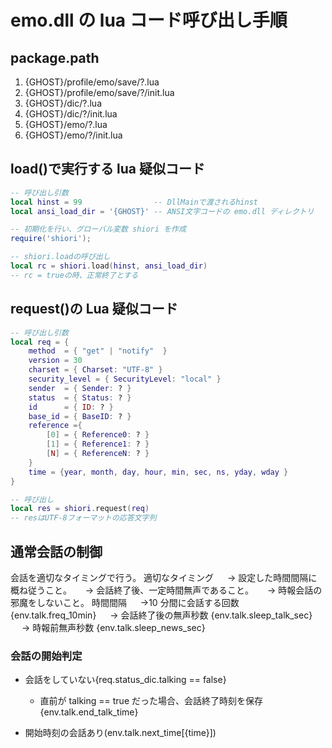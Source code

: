 # emo.dll の lua コード呼び出し手順

## package.path

1. {GHOST}/profile/emo/save/?.lua
2. {GHOST}/profile/emo/save/?/init.lua
3. {GHOST}/dic/?.lua
4. {GHOST}/dic/?/init.lua
5. {GHOST}/emo/?.lua
6. {GHOST}/emo/?/init.lua

## load()で実行する lua 疑似コード

```lua
-- 呼び出し引数
local hinst = 99                -- DllMainで渡されるhinst
local ansi_load_dir = '{GHOST}' -- ANSI文字コードの emo.dll ディレクトリ

-- 初期化を行い、グローバル変数 shiori を作成
require('shiori');

-- shiori.loadの呼び出し
local rc = shiori.load(hinst, ansi_load_dir)
-- rc = trueの時、正常終了とする
```

## request()の Lua 疑似コード

```lua
-- 呼び出し引数
local req = {
    method  = { "get" | "notify"  }
    version = 30
    charset = { Charset: "UTF-8" }
    security_level = { SecurityLevel: "local" }
    sender  = { Sender: ? }
    status  = { Status: ? }
    id      = { ID: ? }
    base_id = { BaseID: ? }
    reference ={
        [0] = { Reference0: ? }
        [1] = { Reference1: ? }
        [N] = { ReferenceN: ? }
    }
    time = {year, month, day, hour, min, sec, ns, yday, wday }
}

-- 呼び出し
local res = shiori.request(req)
-- resはUTF-8フォーマットの応答文字列
```

## 通常会話の制御

会話を適切なタイミングで行う。
適切なタイミング
　 → 設定した時間間隔に概ね従うこと。
　 → 会話終了後、一定時間無声であること。
　 → 時報会話の邪魔をしないこと。
時間間隔
　 →10 分間に会話する回数 {env.talk.freq_10min}
　 → 会話終了後の無声秒数 {env.talk.sleep_talk_sec}
　 → 時報前無声秒数 {env.talk.sleep_news_sec}

### 会話の開始判定

- 会話をしていない{req.status_dic.talking == false}

  - 直前が talking == true だった場合、会話終了時刻を保存{env.talk.end_talk_time}

* 開始時刻の会話あり(env.talk.next_time[{time}])
